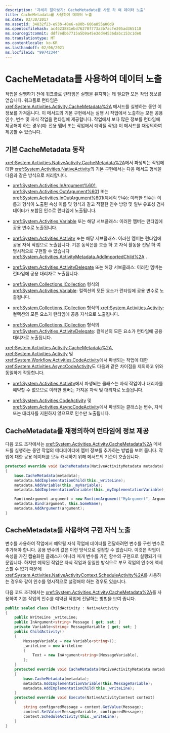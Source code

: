 ```yaml
---
description: '자세히 알아보기: CacheMetadata를 사용 하 여 데이터 노출'
title: CacheMetadata를 사용하여 데이터 노출
ms.date: 03/30/2017
ms.assetid: 34832f23-e93b-40e6-a80b-606a855a00d9
ms.openlocfilehash: ac4623881ebd76270f773a3b7acfe205ad365118
ms.sourcegitcommit: ddf7edb67715a5b9a45e3dd44536dabc153c1de0
ms.translationtype: MT
ms.contentlocale: ko-KR
ms.lasthandoff: 02/06/2021
ms.locfileid: "99742344"
---
```

# <a name="exposing-data-with-cachemetadata"></a>CacheMetadata를 사용하여 데이터 노출

작업을 실행하기 전에 워크플로 런타임은 실행을 유지하는 데 필요한 모든 작업 정보를 얻습니다. 워크플로 런타임은 <xref:System.Activities.Activity.CacheMetadata%2A> 메서드를 실행하는 동안 이 정보를 가져옵니다. 이 메서드의 기본 구현에서는 실행 시 작업에서 노출하는 모든 공용 인수, 변수 및 자식 작업을 런타임에 제공합니다. 작업에서 보다 많은 정보를 런타임에 제공해야 하는 경우(예: 전용 멤버 또는 작업에서 예약될 작업) 이 메서드를 재정의하여 제공할 수 있습니다.

## <a name="default-cachemetadata-behavior"></a>기본 CacheMetadata 동작

<xref:System.Activities.NativeActivity.CacheMetadata%2A>에서 파생되는 작업에 대한 <xref:System.Activities.NativeActivity>의 기본 구현에서는 다음 메서드 형식을 다음과 같은 방식으로 처리합니다.

- <xref:System.Activities.InArgument%601>, <xref:System.Activities.OutArgument%601> 또는 <xref:System.Activities.InOutArgument%601>(제네릭 인수): 이러한 인수는 이름과 형식이 노출된 속성 이름 및 형식과 같고 적절한 인수 방향 및 일부 유효성 검사 데이터가 포함된 인수로 런타임에 노출됩니다.

- <xref:System.Activities.Variable> 또는 해당 서브클래스: 이러한 멤버는 런타임에 공용 변수로 노출됩니다.

- <xref:System.Activities.Activity> 또는 해당 서브클래스: 이러한 멤버는 런타임에 공용 자식 작업으로 노출됩니다. 기본 동작은를 호출 하 고 자식 활동을 전달 하 여 명시적으로 구현할 수 있습니다 <xref:System.Activities.ActivityMetadata.AddImportedChild%2A> .

- <xref:System.Activities.ActivityDelegate> 또는 해당 서브클래스: 이러한 멤버는 런타임에 공용 대리자로 노출됩니다.

- <xref:System.Collections.ICollection> 형식의 <xref:System.Activities.Variable>: 컬렉션의 모든 요소가 런타임에 공용 변수로 노출됩니다.

- <xref:System.Collections.ICollection> 형식의 <xref:System.Activities.Activity>: 컬렉션의 모든 요소가 런타임에 공용 자식으로 노출됩니다.

- <xref:System.Collections.ICollection> 형식의 <xref:System.Activities.ActivityDelegate>: 컬렉션의 모든 요소가 런타임에 공용 대리자로 노출됩니다.

<xref:System.Activities.Activity.CacheMetadata%2A>, <xref:System.Activities.Activity> 및 <xref:System.Workflow.Activities.CodeActivity>에서 파생되는 작업에 대한 <xref:System.Activities.AsyncCodeActivity>도 다음과 같은 차이점을 제외하고 위와 동일하게 작동합니다.

- <xref:System.Activities.Activity>에서 파생되는 클래스는 자식 작업이나 대리자를 예약할 수 없으므로 이러한 멤버는 가져온 자식 및 대리자로 노출됩니다.

- <xref:System.Activities.CodeActivity> 및 <xref:System.Activities.AsyncCodeActivity>에서 파생되는 클래스는 변수, 자식 또는 대리자를 지원하지 않으므로 인수만 노출됩니다.

## <a name="overriding-cachemetadata-to-provide-information-to-the-runtime"></a>CacheMetadata를 재정의하여 런타임에 정보 제공

다음 코드 조각에서는 <xref:System.Activities.Activity.CacheMetadata%2A> 메서드를 실행하는 동안 작업의 메타데이터에 멤버 정보를 추가하는 방법을 보여 줍니다. 작업에 대한 공용 데이터를 모두 캐시하기 위해 메서드의 기준이 호출됩니다.

```csharp
protected override void CacheMetadata(NativeActivityMetadata metadata)
{
    base.CacheMetadata(metadata);
    metadata.AddImplementationChild(this._writeLine);
    metadata.AddVariable(this._myVariable);
    metadata.AddImplementationVariable(this._myImplementationVariable);

    RuntimeArgument argument = new RuntimeArgument("MyArgument", ArgumentDirection.In, typeof(SomeType));
    metadata.Bind(argument, this.SomeName);
    metadata.AddArgument(argument);
}
```

## <a name="using-cachemetadata-to-expose-implementation-children"></a>CacheMetadata를 사용하여 구현 자식 노출

변수를 사용하여 작업에서 예약될 자식 작업에 데이터를 전달하려면 변수를 구현 변수로 추가해야 합니다. 공용 변수의 값은 이런 방식으로 설정할 수 없습니다. 이것은 작업이 속성을 가진 캡슐화된 클래스가 아니라 매개 변수를 가진 함수의 구현으로 실행되기 때문입니다. 하지만 예약된 작업은 자식 작업과 동일한 방식으로 부모 작업의 인수에 액세스할 수 없기 때문에 <xref:System.Activities.NativeActivityContext.ScheduleActivity%2A>를 사용하는 경우와 같이 인수를 명시적으로 설정해야 하는 경우도 있습니다.

다음 코드 조각에서는 <xref:System.Activities.Activity.CacheMetadata%2A>를 사용하여 기본 작업의 인수를 예약된 작업에 전달하는 방법을 보여 줍니다.

```csharp
public sealed class ChildActivity : NativeActivity
{
    public WriteLine _writeLine;
    public InArgument<string> Message { get; set; }
    private Variable<string> MessageVariable { get; set; }
    public ChildActivity()
    {
        MessageVariable = new Variable<string>();
        _writeLine = new WriteLine
        {
            Text = new InArgument<string>(MessageVariable),
        };
    }
    protected override void CacheMetadata(NativeActivityMetadata metadata)
    {
        base.CacheMetadata(metadata);
        metadata.AddImplementationVariable(this.MessageVariable);
        metadata.AddImplementationChild(this._writeLine);
    }
    protected override void Execute(NativeActivityContext context)
    {
        string configuredMessage = context.GetValue(Message);
        context.SetValue(MessageVariable, configuredMessage);
        context.ScheduleActivity(this._writeLine);
    }
}
```

